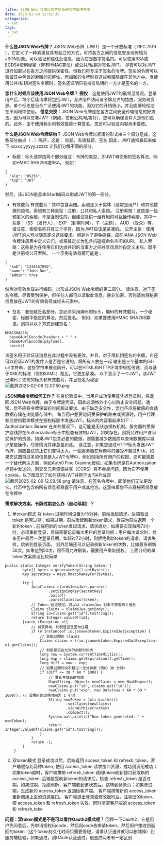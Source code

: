 ```yaml
---
title: JSON Web 令牌以及常见系统需求解决方案
date: 2025-02-09 12:02:35
categories:
 - jwt
tags: 
 - jwt
---
```


**什么是JSON Web令牌？**
JSON Web令牌（JWT）是一个开放标准（ RFC 7519 ），它定义了一种紧凑且具有独立的方式，可将各方之间的信息安全地传输为JSON对象。可以验证和信任此信息，因为它是数字签名的。可以使用RSA或ECDSA使用秘密（带有HMAC算法）或公共/私钥对签名JWT。
尽管可以对JWT进行加密以在各方之间提供保密性，但我们将专注于签名的令牌。签名的令牌可以验证其中包含的索赔的完整性，而加密的令牌则将这些索赔隐藏在其他方中。当使用公共/私钥对签名令牌时，签名还证明只有持有私钥的一方才是签名的一方。

**您什么时候应该使用JSON Web令牌？**
**授权**：这是使用JWT的最常见情况。登录用户后，每个后续请求将包括JWT，允许用户访问该令牌允许的路由，服务和资源。单个标志是当今广泛使用JWT的功能，因为它的开销很小，并且能够轻松地在不同域中使用。
**信息交换**：JSON Web令牌是在各方之间安全传输信息的好方法。因为可以签署JWT（例如，使用公共/私钥对），您可以确保发件人是他们说的。此外，由于使用标头和有效载荷计算签名，您还可以验证内容尚未篡改。

**什么是JSON Web令牌结构？**
JSON Web令牌以紧凑的形式由三个部分组成，这些部分由点（ . ）隔开，这是：
标题，有效载荷，签名
因此，JWT通常看起来如下
xxxxx.yyyyy.zzzzz
让我们分解不同的部分。
- 标题：标头通常由两个部分组成：令牌的类型，即JWT和使用的签名算法，例如HMAC SHA256或RSA。
例如：
```
{
  "alg": "HS256",
  "typ": "JWT"
}
```
然后，该JSON是基本64url编码以形成JWT的第一部分。
- 有效载荷
有效载荷：其中包含索赔。索赔是关于实体（通常是用户）和其他数据的语句。索赔有三种类型：注册，公共和私人索赔。
注册索赔：这些是一组预定义的索赔，不是强制性的，但建议提供一组有用的可互操作索赔。其中一些是： ISS （发行人）， EXP （到期时间），子（主题）， AUD （受众）等。
请注意，索赔名称只有三个字符，因为JWT应该是紧凑的。
公开主张：使用JWT的人可以随意定义这些要求。但是为了避免碰撞，应在IANA JSON Web令牌注册表中定义它们，或将其定义为包含抗碰撞命名空间的URI。
私人索赔：这些是为在使用它们达成共识的当事方之间共享信息的自定义主张，既不是注册或公开索赔。
一个示例有效载荷可能是：
```
{
  "sub": "1234567890",
  "name": "John Doe",
  "admin": true
}
```
然后对有效负载进行编码，以形成JSON Web令牌的第二部分。
请注意，对于签名令牌，尽管受到保护，但任何人都可以读取此信息。除非加密，否则请勿将秘密信息放在JWT的有效载荷或标头元素中。
- 签名：要创建签名部分，您必须采用编码的标头，编码的有效载荷，一个秘密，标题中指定的算法，然后签名。
例如，如果要使用HMAC SHA256算法，则将以以下方式创建签名：
```
HMACSHA256(
  base64UrlEncode(header) + "." +
  base64UrlEncode(payload),
  secret)
```
该签名用于验证该消息在此过程中没有更改，并且，对于用私钥签名的令牌，它还可以验证JWT的发件人是否是它说的。将所有人放在一起
输出是三个基本的64-url字符串，这些字符串被点隔开，可以在HTML和HTTP环境中轻松传递，而与基于XML的标准（例如SAML）相比，它更加紧凑。
以下显示了一个JWT，该JWT已编码了先前的标头和有效载荷，并且签名为秘密
![截屏2025-02-09 12.07.50.png](/upload/截屏2025-02-09%2012.07.50.png)

**JSON网络令牌如何工作？**
在身份验证中，当用户成功使用其凭据登录时，将返回JSON Web令牌。由于令牌是凭证，因此必须格外小心以防止安全问题。通常，您不应将令牌保留的时间超过要求。由于缺乏安全性，您也不应将敏感的会话数据存储在浏览器存储中。
每当用户想要访问受保护的路由或资源时，用户代理都应使用载体模式在授权标题中发送JWT。标头的内容看起来如下：
Authorization: Bearer <token>在某些情况下，这可能是无状态授权机制。服务器的受保护路线将在Authorization标头中检查有效的JWT，如果存在，则将允许用户访问受保护的资源。如果JWT包含必要的数据，则需要减少数据库以查询数据库以减少某些操作，尽管情况并非总是如此。
请注意，如果您通过HTTP标头发送JWT令牌，则应尝试防止它们变得太大。一些服务器在标题中的接受不超过8 kb。如果您试图将过多的信息嵌入JWT令牌中，例如包括所有用户的权限，您可能需要一个替代解决方案，例如Auth0 Fine Graining授权。如果令牌是在Authorization标题中发送的，则交叉元素资源共享（CORS）将不会是问题，因为它不使用cookie。以下图显示了如何获得JWT并用于访问API或资
![截屏2025-02-09 12.09.58.png](/upload/截屏2025-02-09%2012.09.58.png)
请注意，在签名令牌中，即使他们无法更改它，代币中包含的所有信息都暴露于用户或其他方。这意味着您不应将秘密信息放在令牌中

**需求解决方案，令牌过期怎么办（自动续期）？**
1. 单token模式
将 token 过期时间设置为15分钟，前端发起请求，后端验证 token 是否过期；如果过期，前端发起刷新token请求，后端为前端返回一个新的token；前端用新的token发起请求，请求成功；如果要实现每隔72小时，必须重新登录，后端需要记录每次用户的登录时间；用户每次请求时，检查用户最后一次登录日期，如超过72小时，则拒绝刷新token的请求，请求失败，跳转到登录页面。
另外后端还可以记录刷新token的次数，比如最多刷新50次，如果达到50次，则不再允许刷新，需要用户重新授权。
上面介绍的单token方案原理比较简单
```
public static Integer verifyToken(String token) {
        byte[] bytes = generateKey().getBytes();
        Key secretKey = Keys.hmacShaKeyFor(bytes);

        try {
            Jws<Claims> claimsJws=Jwts.parser()
                    .setSigningKey(secretKey)
                    .build()
                    .parseClaimsJws(token);
            // Token 验证通过，可以从 claimsJws 对象中获取相关信息
            Claims claims = claimsJws.getBody();
            String id=claims.get("id").toString();
            return Integer.valueOf(id);
        }catch (Exception e){
            // 捕获异常，判断是否是因为过期
            if (e instanceof io.jsonwebtoken.ExpiredJwtException) {
                // 获取过期的 Claims
                Claims claims = ((io.jsonwebtoken.ExpiredJwtException) e).getClaims();
                // 判断是否在允许的刷新时间内
                long now = System.currentTimeMillis();
                long exp = claims.getExpiration().getTime();
                long diff = now - exp;
                // 如果过期时间不超过一定分钟数（例如 30 分钟）
                if (diff <= 30 * 60 * 1000) {
                    // 重新生成新的令牌
                    Map<String, Object> newClaims = new HashMap<>();
                    newClaims.put("id", claims.get("id"));
                    newClaims.put("exp", new Date(now + 60 * 60 * 1000)); // 设置新的过期时间为 1 小时
                    String newToken = Jwts.builder()
                            .setClaims(newClaims)
                            .signWith(secretKey)
                            .compact();
                    System.out.println("New token generated: " + newToken);
                    return Integer.valueOf(claims.get("id").toString());
                }
            }
            return -1;
        }
    }
```
2. 双token模式
登录成功以后，后端返回 access_token 和 refresh_token，客户端缓存此两种token;
使用 access_token 请求接口资源，成功则调用成功；如果token超时，客户端携带 refresh_token 调用token刷新接口获取新的 access_token;
后端接受刷新token的请求后，检查 refresh_token 是否过期。如果过期，拒绝刷新，客户端收到该状态后，跳转到登录页；如果未过期，生成新的 access_token 返回给客户端。
客户端携带新的 access_token 重新调用上面的资源接口。
客户端退出登录或修改密码后，注销旧的token，使 access_token 和 refresh_token 失效，同时清空客户端的 access_token 和 refresh_toke

**问题：双token模式是不是可以看作Oauth2模式呢？**
回顾一下Oauth2，它是用户先同意后，先申请授权码code，然后用code去申请token，然后用户接收到返回的token（这个token持久化时间只需要很短，请求认证通过就可以删除掉）到服务端检验，如果通过，则OAuth认证通过，很显然两者有一定区别
